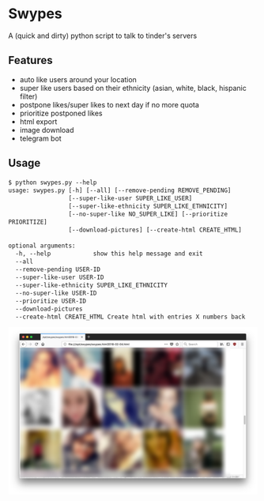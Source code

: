 # Swypes

A (quick and dirty) python script to talk to tinder's servers

## Features
- auto like users around your location
- super like users based on their ethnicity (asian, white, black, hispanic filter)
- postpone likes/super likes to next day if no more quota
- prioritize postponed likes
- html export
- image download
- telegram bot

## Usage
```
$ python swypes.py --help
usage: swypes.py [-h] [--all] [--remove-pending REMOVE_PENDING]
                 [--super-like-user SUPER_LIKE_USER]
                 [--super-like-ethnicity SUPER_LIKE_ETHNICITY]
                 [--no-super-like NO_SUPER_LIKE] [--prioritize PRIORITIZE]
                 [--download-pictures] [--create-html CREATE_HTML]

optional arguments:
  -h, --help            show this help message and exit
  --all
  --remove-pending USER-ID
  --super-like-user USER-ID
  --super-like-ethnicity SUPER_LIKE_ETHNICITY
  --no-super-like USER-ID
  --prioritize USER-ID
  --download-pictures
  --create-html CREATE_HTML Create html with entries X numbers back

```
  

<img src="./html-export.png" width="900">

